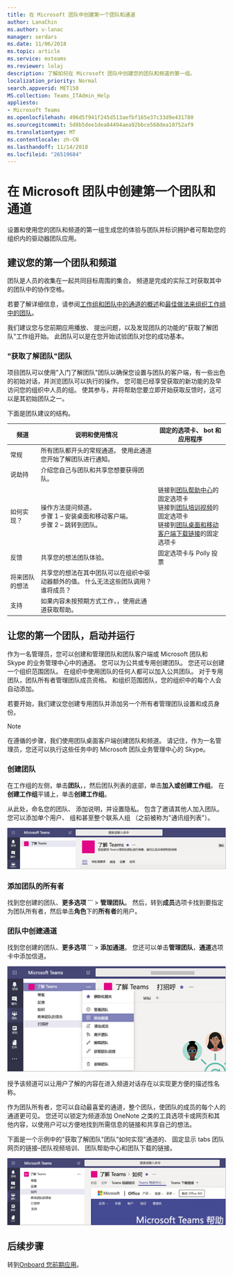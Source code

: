 ```yaml
---
title: 在 Microsoft 团队中创建第一个团队和通道
author: LanaChin
ms.author: v-lanac
manager: serdars
ms.date: 11/06/2018
ms.topic: article
ms.service: msteams
ms.reviewer: lolaj
description: 了解如何在 Microsoft 团队中创建您的团队和频道的第一组。
localization_priority: Normal
search.appverid: MET150
MS.collection: Teams_ITAdmin_Help
appliesto:
- Microsoft Teams
ms.openlocfilehash: 496d5f941f245d513aefbf165e37c33d9e431780
ms.sourcegitcommit: 5d8b5dee1dea84494aea92bbce568dea10752af9
ms.translationtype: MT
ms.contentlocale: zh-CN
ms.lasthandoff: 11/14/2018
ms.locfileid: "26519684"
---
```

# <a name="create-your-first-teams-and-channels-in-microsoft-teams"></a>在 Microsoft 团队中创建第一个团队和通道

设置和使用您的团队和频道的第一组生成您的体验与团队并标识拥护者可帮助您的组织内的驱动器团队应用。 

## <a name="suggestions-for-your-first-teams-and-channels"></a>建议您的第一个团队和频道

 团队是人员的收集在一起共同目标周围的集合。 频道是完成的实际工时获取其中的团队中的协作空格。 

若要了解详细信息，请参阅[工作组和团队中的通道的概述](teams-channels-overview.md)和[最佳做法来组织工作组中的团队](best-practices-organizing.md)。

 我们建议您与您前期应用播放、 提出问题，以及发现团队的功能的"获取了解团队"工作组开始。 此团队可以是在您开始试验团队对您的成功基本。 

### <a name="get-to-know-teams-team"></a>"获取了解团队"团队
项目团队可以使用"入门了解团队"团队以确保您设置与团队的客户端，有一些出色的初始对话，并浏览团队可以执行的操作。 您可能已经享受获取的新功能的及早访问您的组织中人员的组。 使其参与，并将帮助您要立即开始获取反馈时，这可以是其初始团队之一。

下面是团队建议的结构。

| 频道 | 说明和使用情况 | 固定的选项卡、 bot 和应用程序 |
| ------------ | -------------------- | -------------------- |
| 常规 | 所有团队都开头的常规通道。 使用此通道您开始了解团队进行通知。 |  |
| 说劫持 | 介绍您自己与团队和共享您想要获得团队。 |  |
| 如何实现？ | 操作方法提问频道。</br>步骤 1 – 安装桌面和移动客户端。</br>步骤 2 – 跳转到团队。| 链接到[团队帮助中心](https://support.office.com/teams)的固定选项卡</br>链接到[团队培训视频](https://support.office.com/article/microsoft-teams-video-training-4f108e54-240b-4351-8084-b1089f0d21d7)的固定选项卡</br>链接到[团队桌面和移动客户端下载链接](https://teams.microsoft.com/downloads)的固定选项卡 |
| 反馈 | 共享您的想法团队体验。 | 固定选项卡与 Polly 投票|
| 将来团队的想法 | 共享您的想法在其中团队可以在组织中驱动器额外的值。 什么无法这些团队调用？ 谁将成员？ ||
| 支持 | 如果内容未按预期方式工作，，使用此通道获取帮助。 ||

## <a name="get-your-first-teams-up-and-running"></a>让您的第一个团队，启动并运行
作为一名管理员，您可以创建和管理团队和团队客户端或 Microsoft 团队和 Skype 的业务管理中心中的通道。 您可以为公共或专用创建团队。 您还可以创建一个组织范围团队。 在组织中使用团队的任何人都可以加入公共团队。 对于专用团队，团队所有者管理团队成员资格。 和组织范围团队，您的组织中的每个人会自动添加。 

若要开始，我们建议您创建专用团队并添加另一个所有者管理团队设置和成员身份。 

> [!NOTE]
> 在遵循的步骤，我们使用团队桌面客户端创建团队和频道。 请记住，作为一名管理员，您还可以执行这些任务中的 Microsoft 团队业务管理中心的 Skype。

### <a name="create-a-team"></a>创建团队

在工作组的左侧，单击**团队**，，然后团队列表的底部，单击**加入或创建工作组**。 在**创建工作组**平铺上，单击**创建工作组**。

从此处，命名您的团队、 添加说明，并设置隐私。 包含了邀请其他人加入团队。 您可以添加单个用户、 组和甚至整个联系人组 （之前被称为"通讯组列表"）。 

![创建团队](media/get-started-with-teams-create-team.png "示例的屏幕截图获取了解团队团队，显示的工作组名称和说明") 

### <a name="add-a-team-owner"></a>添加团队的所有者
找到您创建的团队、**更多选项 ˙˙˙** > **管理团队**。 然后，转到**成员**选项卡找到要指定为团队所有者，然后单击**角色**下的**所有者**的用户。

### <a name="create-a-channel-in-a-team"></a>团队中创建通道
找到您创建的团队、**更多选项 ˙˙˙** > **添加通道**。 您还可以单击**管理团队**，**通道**选项卡中添加信道。 

![添加到团队的通道](media/get-started-with-teams-add-channel.png "添加通道选项、 管理团队选项和可单击工作组的更多选项时其他选项的屏幕截图") 

授予该频道可以让用户了解的内容在进入频道对话存在以实现更方便的描述性名称。 

作为团队所有者，您可以自动最喜爱的通道，整个团队，使团队的成员的每个人的通道更可见。 您还可以锁定为频道添加 OneNote 之类的工具选项卡或网页和其他内容，以使用户可以方便地找到所需信息的链接和共享自己的想法。  

下面是一个示例中的"获取了解团队"团队"如何实现"通道的、 固定显示 tabs 团队网页的链接&ndash;团队视频培训、 团队帮助中心和团队下载的链接。 

![Pin 选项卡添加到频道](media/get-started-with-teams-add-tabs.png "固定到该示例的选项卡的屏幕截图获取了解团队团队。") 

## <a name="next-steps"></a>后续步骤
转到[Onboard 您前期应用](get-started-with-teams-onboard-early-adopters.md)。
